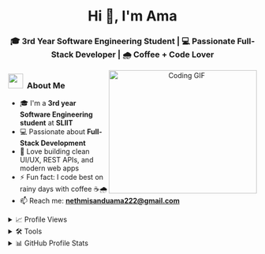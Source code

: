<h1 align="center">Hi 👋, I'm Ama</h1>
<h3 align="center">🎓 3rd Year Software Engineering Student | 💻 Passionate Full-Stack Developer | 🌧️ Coffee + Code Lover</h3>


<a target="_blank" align="center">
  <img align="right" height="250" width="300" alt="Coding GIF" src="https://raw.githubusercontent.com/AmaLiyanage/AmaLiyanage/main/githubGif.gif">
</a>

### <img src="https://media.giphy.com/media/iY8CRBdQXODJSCERIr/giphy.gif" width="30px">&nbsp; About Me

- 🎓 I'm a **3rd year Software Engineering student** at **SLIIT**  
- 💻 Passionate about **Full-Stack Development**  
- 🌟 Love building clean UI/UX, REST APIs, and modern web apps  
- ⚡ Fun fact: I code best on rainy days with coffee ☕🌧️  
- 📫 Reach me: **nethmisanduama222@gmail.com**

  
<details>
  <summary>📈  Profile Views</summary>
<div>
<samp>
 <p align="center">
  <a href="github.com/amaliyanage" target="blank"><img align="center" 
     src="https://komarev.com/ghpvc/?username=AmaLiyanage&style=for-the-badge&label=PROFILE+VIEWS" height="25"
     alt="views count" /></a>
 </samp>
</div>
</details>


<details>
<summary>🛠️ Tools</summary>
<div>
  <p style="display: inline-block;" align="center">
    <kbd>
      <kbd>Programming Languages</kbd>
      <br>
      <br>
      <img width="30px" src="https://cdn.jsdelivr.net/gh/devicons/devicon/icons/c/c-original.svg" alt="c" title="C" />
      <img width="30px" src="https://cdn.jsdelivr.net/gh/devicons/devicon/icons/cplusplus/cplusplus-original.svg" alt="cpp" title="C++" /> 
      <img width="30px" src="https://cdn.jsdelivr.net/gh/devicons/devicon/icons/java/java-original.svg" alt="java" title="Java" />
      <img width="30px" src="https://cdn.jsdelivr.net/gh/devicons/devicon/icons/javascript/javascript-original.svg" alt="js" title="JavaScript" />
      <img width="30px" src="https://cdn.jsdelivr.net/gh/devicons/devicon/icons/typescript/typescript-original.svg" alt="typescript" title="TypeScript" />
      <img width="30px" src="https://cdn.jsdelivr.net/gh/devicons/devicon/icons/php/php-original.svg" alt="PHP" title="PHP" />
    </kbd>
    <kbd>
      <kbd>Back-end</kbd>
      <br>
      <br>
      <img width="30px" src="https://cdn.jsdelivr.net/gh/devicons/devicon/icons/nodejs/nodejs-original.svg" alt="nodejs" title="Node.js"/>
      <img width="30px" src="https://cdn.jsdelivr.net/gh/devicons/devicon/icons/express/express-original-wordmark.svg" alt="express" title="Express Server"/>
    </kbd>
     <kbd>
      <kbd>Mobile</kbd>
      <br>
      <br>
     <img width="30px" src="https://cdn.jsdelivr.net/gh/devicons/devicon/icons/react/react-original.svg" alt="React Native" title="React Native" />
    </kbd>
    <kbd>
      <kbd>Front-end</kbd>
      <br>
      <br>
      <img width="30px" src="https://cdn.jsdelivr.net/gh/devicons/devicon/icons/html5/html5-original.svg" alt="html" title="HTML"/> 
      <img width="30px" src="https://cdn.jsdelivr.net/gh/devicons/devicon/icons/css3/css3-plain-wordmark.svg" alt="css" title="CSS"/>  
      <img width="30px" src="https://cdn.jsdelivr.net/gh/devicons/devicon/icons/react/react-original.svg" alt="react" title="Reactjs"/>
    </kbd>
    <kbd>
      <kbd>Database</kbd>
      <br>
      <br>
      <img width="30px" src="https://cdn.jsdelivr.net/gh/devicons/devicon/icons/mysql/mysql-original-wordmark.svg" alt="MySQL" title="MySQL" />
      <img width="30px" src="https://cdn.jsdelivr.net/gh/devicons/devicon/icons/mongodb/mongodb-plain.svg" alt="mongodb" title="Mongo DB"/>
    </kbd>
    <br>
    <br>
    <kbd>
      <kbd> AI</kbd>
      <br>
      <br>
      <img width="30px" src="https://freelogopng.com/images/all_img/1681038242chatgpt-logo-png.png" alt="chatgpt" title="Chat GPT"/>
    </kbd>
    <kbd>
      <kbd>Tools & Platforms</kbd>
      <br>
      <br>
      <img width="30px" src="https://cdn.jsdelivr.net/gh/devicons/devicon/icons/vscode/vscode-original.svg"  alt="VSCode" title="VS Code"/>
      <img width="30" src="https://user-images.githubusercontent.com/25181517/192109061-e138ca71-337c-4019-8d42-4792fdaa7128.png" alt="Postman" title="Postman"/>
      <img width="30px" src="https://cdn.jsdelivr.net/gh/devicons/devicon/icons/git/git-original.svg" alt="Git" title="Git" />
      <img width="30px" src="https://cdn.jsdelivr.net/gh/devicons/devicon/icons/figma/figma-original.svg" alt="Figma" title="Figma" />
  </kbd>
  </p>
</div>
</details>
<details> 
  <summary>📊 GitHub Profile Stats</summary>
  <div>
  <samp>
    <h2 align="center"> Github stats </h2>
      <br/>
    <details open>
  <summary><h3>Languages</h3></summary>
            <p align="center">
        <a href="https://github.com/1999AZZAR/">
          <img src="https://github-readme-stats.vercel.app/api/top-langs/?username=AmaLiyanage&theme=gruvbox&layout=compact&hide_border=true"
          alt="amaliyanage :: overall Top Langs " /></a>
      </p>
        <p align="center">
          <a href="https://github.com/1999AZZAR/">
          <img width="45%" src="https://github-profile-summary-cards.vercel.app/api/cards/repos-per-language?username=AmaLiyanage&layout=compact&hide_border=true"
          alt="amaliyanage :: Top Langs by repo" />
          <img width="45%" src="https://github-profile-summary-cards.vercel.app/api/cards/most-commit-language?username=AmaLiyanage&layout=compact&hide_border=true"
          alt="amaliyanage :: Top Langs by commit" />
          </a>
        </p>
</details>
    <details open>
  <summary><h3>stasistic</h3></summary>
        <p align="center">
          <a href="https://github.com/1999AZZAR/">
          <img width="49.5%" src="https://github-readme-stats.vercel.app/api?username=AmaLiyanage&theme=gruvbox&hide_border=true" />
  </div>    
</details>






